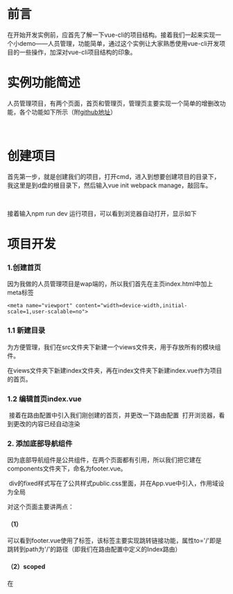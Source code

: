 # 前言

在开始开发实例前，应首先了解一下vue-cli的项目结构。接着我们一起来实现一个小demo——人员管理，功能简单，通过这个实例让大家熟悉使用vue-cli开发项目的一些操作，加深对vue-cli项目结构的印象。
# 实例功能简述
人员管理项目，有两个页面，首页和管理页，管理页主要实现一个简单的增删改功能，各个功能如下所示（附<a href="https://github.com/lianglixiong/vuedemo">github地址</a>）

<img src="https://upload-images.jianshu.io/upload_images/5700710-6a465be80112dad3.gif?imageMogr2/auto-orient/strip%7CimageView2/2/w/509" alt="">

<img src="https://upload-images.jianshu.io/upload_images/5700710-fbe7f267b919dd67.gif?imageMogr2/auto-orient/strip%7CimageView2/2/w/354" alt="">

<img src="https://upload-images.jianshu.io/upload_images/5700710-933d96f19e4bb0ae.gif?imageMogr2/auto-orient/strip%7CimageView2/2/w/354" alt="">

<img src="https://upload-images.jianshu.io/upload_images/5700710-7a2b5bb8bbfd6161.gif?imageMogr2/auto-orient/strip%7CimageView2/2/w/354" alt="">

# 创建项目

首先第一步，就是创建我们的项目，打开cmd，进入到想要创建项目的目录下，我这里是到d盘的根目录下，然后输入vue init webpack manage，敲回车。
<img src="https://upload-images.jianshu.io/upload_images/5700710-73d678eb35c0257e.gif?imageMogr2/auto-orient/strip%7CimageView2/2/w/652" alt="">

<img src="https://upload-images.jianshu.io/upload_images/5700710-5f5f4dcf5675fffb.gif?imageMogr2/auto-orient/strip%7CimageView2/2/w/652https://upload-images.jianshu.io/upload_images/5700710-5f5f4dcf5675fffb.gif?imageMogr2/auto-orient/strip%7CimageView2/2/w/652" alt="">

<img src="https://upload-images.jianshu.io/upload_images/5700710-775193ed5b9b4fb5.gif?imageMogr2/auto-orient/strip%7CimageView2/2/w/652" alt="">

接着输入npm run dev 运行项目，可以看到浏览器自动打开，显示如下
<img src="https://upload-images.jianshu.io/upload_images/5700710-2deca770c11ce747.png?imageMogr2/auto-orient/strip%7CimageView2/2/w/700" alt="">

# 项目开发

### 1.创建首页
因为我做的人员管理项目是wap端的，所以我们首先在主页index.html中加上meta标签
```
<meta name="viewport" content="width=device-width,initial-scale=1,user-scalable=no">
```

### 1.1 新建目录

为方便管理，我们在src文件夹下新建一个views文件夹，用于存放所有的模块组件。

在views文件夹下新建index文件夹，再在index文件夹下新建index.vue作为项目的首页。
<img src="https://upload-images.jianshu.io/upload_images/5700710-6e6ceb39ffec342b.png?imageMogr2/auto-orient/strip%7CimageView2/2/w/204" alt="">

### 1.2 编辑首页index.vue

<img src="https://upload-images.jianshu.io/upload_images/5700710-a7ddaaeff7e88b8f.png?imageMogr2/auto-orient/strip%7CimageView2/2/w/357" alt="">
接着在路由配置中引入我们刚创建的首页，并更改一下路由配置

<img src="https://upload-images.jianshu.io/upload_images/5700710-56077a89652801c9.png?imageMogr2/auto-orient/strip%7CimageView2/2/w/417" alt="">
打开浏览器，看到更改的内容已经自动渲染

<img src="https://upload-images.jianshu.io/upload_images/5700710-6919fe47dc763e37.png?imageMogr2/auto-orient/strip%7CimageView2/2/w/700" alt="">

### 2. 添加底部导航组件
因为底部导航组件是公共组件，在两个页面都有引用，所以我们把它建在components文件夹下，命名为footer.vue。

<img src="https://upload-images.jianshu.io/upload_images/5700710-415cd353a2b7dc52.png?imageMogr2/auto-orient/strip%7CimageView2/2/w/700" alt="">
div的fixed样式写在了公共样式public.css里面，并在App.vue中引入，作用域设为全局

<img src="https://upload-images.jianshu.io/upload_images/5700710-6d202121f9cdcd17.png?imageMogr2/auto-orient/strip%7CimageView2/2/w/650" alt="">

<img src="https://upload-images.jianshu.io/upload_images/5700710-439430cf08c62961.png?imageMogr2/auto-orient/strip%7CimageView2/2/w/653" alt="">

对这个页面主要讲两点：
#### （1）<router-link>
可以看到footer.vue使用了<router-link>标签，该标签主要实现跳转链接功能，属性to='/'即是跳转到path为'/'的路径（即我们在路由配置中定义的Index路由）

#### （2）scoped
在<style>标签上添加scoped，声明作用域，样式效果只在该页面内生效，不污染全局。

### 3. 在首页中引入底部导航组件
>我们刚刚创建了footer.vue，但还未引入，在首页模块views/index/index.
>vue中引入该组件





# vuedemo
a simple vue-cli demo about manage<br/>
vue-cli入门小demo，包含两个模块：首页以及管理页<br/>
管理页只有简单的增删改功能<br/>
下载后需安装依赖（npm install）再运行（npm run dev）
## Build Setup

``` bash
# install dependencies
npm install

# serve with hot reload at localhost:8080
npm run dev

# build for production with minification
npm run build

# build for production and view the bundle analyzer report
npm run build --report
```

For detailed explanation on how things work, checkout the [guide](http://vuejs-templates.github.io/webpack/) and [docs for vue-loader](http://vuejs.github.io/vue-loader).

```


***

